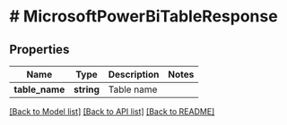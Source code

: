 # # MicrosoftPowerBiTableResponse

## Properties

Name | Type | Description | Notes
------------ | ------------- | ------------- | -------------
**table_name** | **string** | Table name |

[[Back to Model list]](../../README.md#models) [[Back to API list]](../../README.md#endpoints) [[Back to README]](../../README.md)
